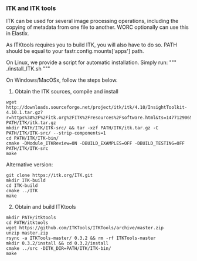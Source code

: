 ### ITK and ITK tools
ITK can be used for several image processing operations, including the copying of metadata from one file to another.
WORC optionally can use this in Elastix.

As ITKtools requires you to build ITK, you will also have to do so. PATH should be equal to your fastr.config.mounts['apps'] path.

On Linux, we provide a script for automatic installation. Simply run:
"""
./install_ITK.sh
"""

On Windows/MacOSx, follow the steps below.

1. Obtain the ITK sources, compile and install
```
wget http://downloads.sourceforge.net/project/itk/itk/4.10/InsightToolkit-4.10.1.tar.gz?r=https%3A%2F%2Fitk.org%2FITK%2Fresources%2Fsoftware.html&ts=1477129065&use_mirror=kent PATH/ITK/itk.tar.gz
mkdir PATH/ITK/ITK-src/ && tar -xzf PATH/ITK/itk.tar.gz -C PATH/ITK/ITK-src/ --strip-components=1
cd PATH/ITK/ITK-bin/
cmake -DModule_ITKReview=ON -DBUILD_EXAMPLES=OFF -DBUILD_TESTING=OFF PATH/ITK/ITK-src
make
```

Alternative version:
```
git clone https://itk.org/ITK.git
mkdir ITK-build
cd ITK-build
cmake ../ITK
make
```


2.  Obtain and build ITKtools
```
mkdir PATH/itktools
cd PATH/itktools
wget https://github.com/ITKTools/ITKTools/archive/master.zip
unzip master.zip
rsync -a ITKTools-master/ 0.3.2 && rm -rf ITKTools-master
mkdir 0.3.2/install && cd 0.3.2/install
cmake ../src -DITK_DIR=PATH/ITK/ITK-bin/
make
```
